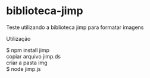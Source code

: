 # biblioteca-jimp
Teste utilizando a biblioteca jimp para formatar imagens

Utilização

$ npm install jimp
<br>
copiar arquivo jimp.ds
<br>
criar a pasta img
<br>
$ node jimp.js
